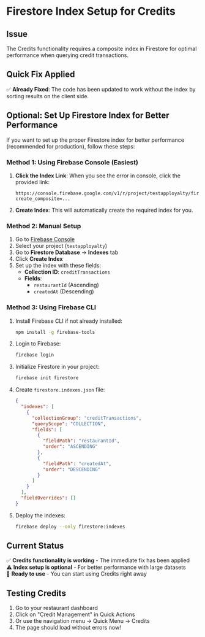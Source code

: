 # Firestore Index Setup for Credits

## Issue
The Credits functionality requires a composite index in Firestore for optimal performance when querying credit transactions.

## Quick Fix Applied
✅ **Already Fixed**: The code has been updated to work without the index by sorting results on the client side.

## Optional: Set Up Firestore Index for Better Performance

If you want to set up the proper Firestore index for better performance (recommended for production), follow these steps:

### Method 1: Using Firebase Console (Easiest)

1. **Click the Index Link**: When you see the error in console, click the provided link:
   ```
   https://console.firebase.google.com/v1/r/project/testapployalty/firestore/indexes?create_composite=...
   ```

2. **Create Index**: This will automatically create the required index for you.

### Method 2: Manual Setup

1. Go to [Firebase Console](https://console.firebase.google.com/)
2. Select your project (`testapployalty`)
3. Go to **Firestore Database** → **Indexes** tab
4. Click **Create Index**
5. Set up the index with these fields:
   - **Collection ID**: `creditTransactions`
   - **Fields**:
     - `restaurantId` (Ascending)
     - `createdAt` (Descending)

### Method 3: Using Firebase CLI

1. Install Firebase CLI if not already installed:
   ```bash
   npm install -g firebase-tools
   ```

2. Login to Firebase:
   ```bash
   firebase login
   ```

3. Initialize Firestore in your project:
   ```bash
   firebase init firestore
   ```

4. Create `firestore.indexes.json` file:
   ```json
   {
     "indexes": [
       {
         "collectionGroup": "creditTransactions",
         "queryScope": "COLLECTION",
         "fields": [
           {
             "fieldPath": "restaurantId",
             "order": "ASCENDING"
           },
           {
             "fieldPath": "createdAt",
             "order": "DESCENDING"
           }
         ]
       }
     ],
     "fieldOverrides": []
   }
   ```

5. Deploy the indexes:
   ```bash
   firebase deploy --only firestore:indexes
   ```

## Current Status

✅ **Credits functionality is working** - The immediate fix has been applied  
⚠️ **Index setup is optional** - For better performance with large datasets  
🚀 **Ready to use** - You can start using Credits right away  

## Testing Credits

1. Go to your restaurant dashboard
2. Click on "Credit Management" in Quick Actions
3. Or use the navigation menu → Quick Menu → Credits
4. The page should load without errors now! 